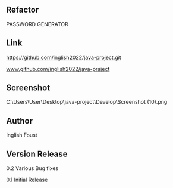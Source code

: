 ## Refactor

PASSWORD GENERATOR

## Link

https://github.com/inglish2022/java-project.git

www.github.com/inglish2022/java-praject

##  Screenshot

C:\Users\User\Desktop\java-project\Develop\Screenshot (10).png

## Author

Inglish Foust

##  Version Release

0.2 Various Bug fixes

0.1  Initial Release